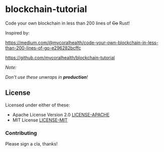 # blockchain-tutorial

Code your own blockchain in less than 200 lines of ~~Go~~ Rust!

Inspired by:

<https://medium.com/@mycoralhealth/code-your-own-blockchain-in-less-than-200-lines-of-go-e296282bcffc>

<https://github.com/mycoralhealth/blockchain-tutorial>

*Note:*

*Don't use these unwraps in **production**!*

## License

Licensed under either of these:

 * Apache License Version 2.0 [LICENSE-APACHE](LICENSE-APACHE)
 * MIT License [LICENSE-MIT](LICENSE-MIT)

### Contributing

Please sign a cla, thanks!
